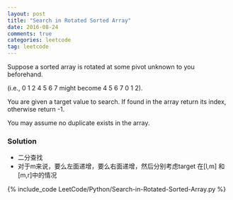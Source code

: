 ```yaml
---
layout: post
title: "Search in Rotated Sorted Array"
date: 2016-08-24
comments: true
categories: leetcode
tag: leetcode
---
```



Suppose a sorted array is rotated at some pivot unknown to you beforehand.

(i.e., 0 1 2 4 5 6 7 might become 4 5 6 7 0 1 2).

You are given a target value to search. If found in the array return its index, otherwise return -1.

You may assume no duplicate exists in the array.

<!--more-->
### Solution
* 二分查找
* 对于m来说，要么左面递增，要么右面递增，然后分别考虑target 在[l,m] 和 [m,r]中的情况

{% include_code LeetCode/Python/Search-in-Rotated-Sorted-Array.py %}
